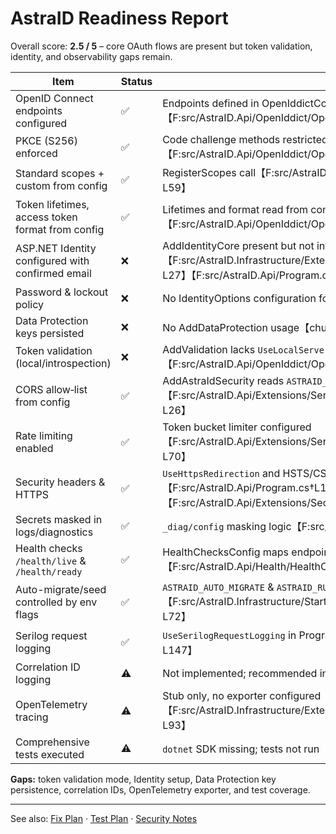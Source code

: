 # AstraID Readiness Report

Overall score: **2.5 / 5** – core OAuth flows are present but token validation, identity, and observability gaps remain.

| Item | Status | Evidence |
|---|---|---|
| OpenID Connect endpoints configured | ✅ | Endpoints defined in OpenIddictConfig【F:src/AstraID.Api/OpenIddict/OpenIddictConfig.cs†L33-L40】 |
| PKCE (S256) enforced | ✅ | Code challenge methods restricted to SHA256【F:src/AstraID.Api/OpenIddict/OpenIddictConfig.cs†L46-L51】 |
| Standard scopes + custom from config | ✅ | RegisterScopes call【F:src/AstraID.Api/OpenIddict/OpenIddictConfig.cs†L53-L59】 |
| Token lifetimes, access token format from config | ✅ | Lifetimes and format read from configuration【F:src/AstraID.Api/OpenIddict/OpenIddictConfig.cs†L61-L99】 |
| ASP.NET Identity configured with confirmed email | ❌ | AddIdentityCore present but not invoked in Program【F:src/AstraID.Infrastructure/Extensions/ServiceCollectionExtensions.cs†L20-L27】【F:src/AstraID.Api/Program.cs†L68-L74】 |
| Password & lockout policy | ❌ | No IdentityOptions configuration found | |
| Data Protection keys persisted | ❌ | No AddDataProtection usage【chunk:9a466e†L1-L2】 |
| Token validation (local/introspection) | ❌ | AddValidation lacks `UseLocalServer`/`UseIntrospection`【F:src/AstraID.Api/OpenIddict/OpenIddictConfig.cs†L112-L116】 |
| CORS allow‑list from config | ✅ | AddAstraIdSecurity reads `ASTRAID_ALLOWED_CORS`【F:src/AstraID.Api/Extensions/ServiceCollectionExtensions.Security.cs†L20-L26】 |
| Rate limiting enabled | ✅ | Token bucket limiter configured【F:src/AstraID.Api/Extensions/ServiceCollectionExtensions.Security.cs†L53-L70】 |
| Security headers & HTTPS | ✅ | `UseHttpsRedirection` and HSTS/CSP headers【F:src/AstraID.Api/Program.cs†L145-L152】【F:src/AstraID.Api/Extensions/SecurityHeadersMiddleware.cs†L22-L33】 |
| Secrets masked in logs/diagnostics | ✅ | `_diag/config` masking logic【F:src/AstraID.Api/Program.cs†L159-L177】 |
| Health checks `/health/live` & `/health/ready` | ✅ | HealthChecksConfig maps endpoints【F:src/AstraID.Api/Health/HealthChecksConfig.cs†L14-L27】 |
| Auto-migrate/seed controlled by env flags | ✅ | `ASTRAID_AUTO_MIGRATE` & `ASTRAID_RUN_SEED` gating【F:src/AstraID.Infrastructure/Startup/WebAppDatabaseExtensions.cs†L30-L72】 |
| Serilog request logging | ✅ | `UseSerilogRequestLogging` in Program【F:src/AstraID.Api/Program.cs†L146-L147】 |
| Correlation ID logging | ⚠️ | Not implemented; recommended in FixPlan |
| OpenTelemetry tracing | ⚠️ | Stub only, no exporter configured【F:src/AstraID.Infrastructure/Extensions/ServiceCollectionExtensions.cs†L91-L93】 |
| Comprehensive tests executed | ⚠️ | `dotnet` SDK missing; tests not run（see terminal）【74ab83†L1-L3】 |

**Gaps:** token validation mode, Identity setup, Data Protection key persistence, correlation IDs, OpenTelemetry exporter, and test coverage.

---

See also: [Fix Plan](AstraID_FixPlan.md) · [Test Plan](AstraID_TestPlan.md) · [Security Notes](docs/SECURITY.md)
